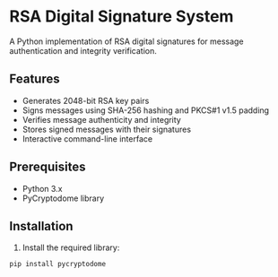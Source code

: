 # RSA Digital Signature System

A Python implementation of RSA digital signatures for message authentication and integrity verification.

## Features

- Generates 2048-bit RSA key pairs
- Signs messages using SHA-256 hashing and PKCS#1 v1.5 padding
- Verifies message authenticity and integrity
- Stores signed messages with their signatures
- Interactive command-line interface

## Prerequisites

- Python 3.x
- PyCryptodome library

## Installation

1. Install the required library:
```bash
pip install pycryptodome
